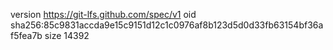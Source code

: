 version https://git-lfs.github.com/spec/v1
oid sha256:85c9831accda9e15c9151d12c1c0976af8b123d5d0d33fb63154bf36af5fea7b
size 14392
